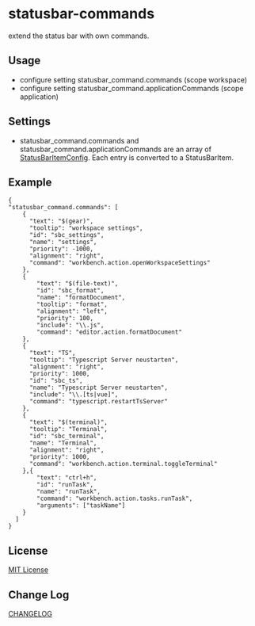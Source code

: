 # statusbar-commands

extend the status bar with own commands.

## Usage

* configure setting statusbar_command.commands (scope workspace)
* configure setting statusbar_command.applicationCommands (scope application)

## Settings
* statusbar_command.commands and statusbar_command.applicationCommands are an array of [StatusBarItemConfig](https://github.com/AnWeber/vscode-statusbar-command/blob/main/src/statusBarItemConfig.ts). Each entry is converted to a StatusBarItem.


## Example
```
{
"statusbar_command.commands": [
    {
      "text": "$(gear)",
      "tooltip": "workspace settings",
      "id": "sbc_settings",
      "name": "settings",
      "priority": -1000,
      "alignment": "right",
      "command": "workbench.action.openWorkspaceSettings"
    },
    {
        "text": "$(file-text)",
        "id": "sbc_format",
        "name": "formatDocument",
        "tooltip": "format",
        "alignment": "left",
        "priority": 100,
        "include": "\\.js",
        "command": "editor.action.formatDocument"
    },
    {
      "text": "TS",
      "tooltip": "Typescript Server neustarten",
      "alignment": "right",
      "priority": 1000,
      "id": "sbc_ts",
      "name": "Typescript Server neustarten",
      "include": "\\.[ts|vue]",
      "command": "typescript.restartTsServer"
    },
    {
      "text": "$(terminal)",
      "tooltip": "Terminal",
      "id": "sbc_terminal",
      "name": "Terminal",
      "alignment": "right",
      "priority": 1000,
      "command": "workbench.action.terminal.toggleTerminal"
    },{
        "text": "ctrl+h",
        "id": "runTask",
        "name": "runTask",
        "command": "workbench.action.tasks.runTask",
        "arguments": ["taskName"]
    }
  ]
}
```


## License
[MIT License](LICENSE)

## Change Log
[CHANGELOG](CHANGELOG.md)

